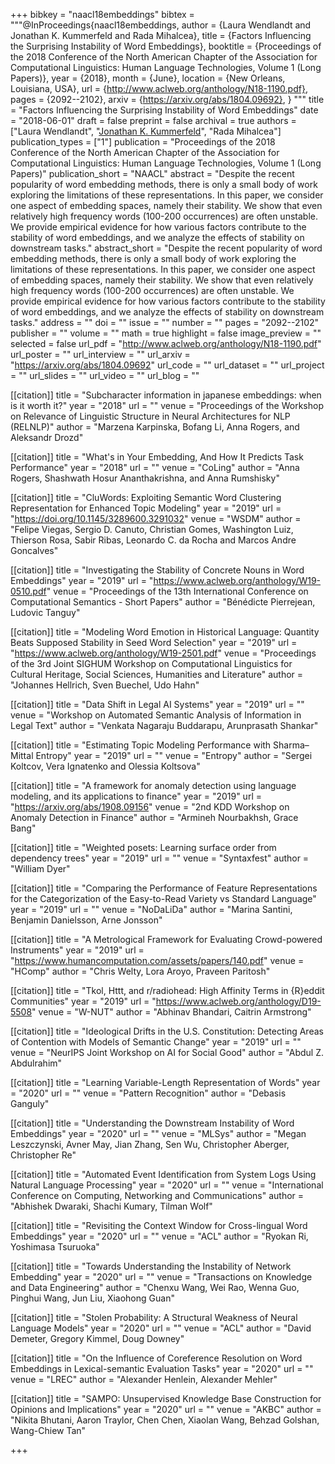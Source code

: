 +++
bibkey = "naacl18embeddings"
bibtex = """@InProceedings{naacl18embeddings,
  author    = {Laura Wendlandt and Jonathan K. Kummerfeld and Rada Mihalcea},
  title     = {Factors Influencing the Surprising Instability of Word Embeddings},
  booktitle = {Proceedings of the 2018 Conference of the North American Chapter of the Association for Computational Linguistics: Human Language Technologies, Volume 1 (Long Papers)},
  year      = {2018},
  month     = {June},
  location  = {New Orleans, Louisiana, USA},
  url       = {http://www.aclweb.org/anthology/N18-1190.pdf},
  pages     = {2092--2102},
  arxiv     = {https://arxiv.org/abs/1804.09692},
}
"""
title = "Factors Influencing the Surprising Instability of Word Embeddings"
date = "2018-06-01"
draft = false
preprint = false
archival = true
authors = ["Laura Wendlandt", "<span style='text-decoration:underline;'>Jonathan K. Kummerfeld</span>", "Rada Mihalcea"]
publication_types = ["1"]
publication = "Proceedings of the 2018 Conference of the North American Chapter of the Association for Computational Linguistics: Human Language Technologies, Volume 1 (Long Papers)"
publication_short = "NAACL"
abstract = "Despite the recent popularity of word embedding methods, there is only a small body of work exploring the limitations of these representations. In this paper, we consider one aspect of embedding spaces, namely their stability. We show that even relatively high frequency words (100-200 occurrences) are often unstable. We provide empirical evidence for how various factors contribute to the stability of word embeddings, and we analyze the effects of stability on downstream tasks."
abstract_short = "Despite the recent popularity of word embedding methods, there is only a small body of work exploring the limitations of these representations. In this paper, we consider one aspect of embedding spaces, namely their stability. We show that even relatively high frequency words (100-200 occurrences) are often unstable. We provide empirical evidence for how various factors contribute to the stability of word embeddings, and we analyze the effects of stability on downstream tasks."
address = ""
doi = ""
issue = ""
number = ""
pages = "2092--2102"
publisher = ""
volume = ""
math = true
highlight = false
image_preview = ""
selected = false
url_pdf = "http://www.aclweb.org/anthology/N18-1190.pdf"
url_poster = ""
url_interview = ""
url_arxiv = "https://arxiv.org/abs/1804.09692"
url_code = ""
url_dataset = ""
url_project = ""
url_slides = ""
url_video = ""
url_blog = ""

[[citation]]
title = "Subcharacter information in japanese embeddings: when is it worth it?"
year = "2018"
url = ""
venue = "Proceedings of the Workshop on Relevance of Linguistic Structure in Neural Architectures for NLP (RELNLP)"
author = "Marzena Karpinska, Bofang Li, Anna Rogers, and Aleksandr Drozd"

[[citation]]
title = "What's in Your Embedding, And How It Predicts Task Performance"
year = "2018"
url = ""
venue = "CoLing"
author = "Anna Rogers, Shashwath Hosur Ananthakrishna, and Anna Rumshisky"

[[citation]]
title = "CluWords: Exploiting Semantic Word Clustering Representation for Enhanced Topic Modeling"
year = "2019"
url = "https://doi.org/10.1145/3289600.3291032"
venue = "WSDM"
author = "Felipe Viegas, Sergio D. Canuto, Christian Gomes, Washington Luiz, Thierson Rosa, Sabir Ribas, Leonardo C. da Rocha and Marcos Andre Goncalves"

[[citation]]
title = "Investigating the Stability of Concrete Nouns in Word Embeddings"
year = "2019"
url = "https://www.aclweb.org/anthology/W19-0510.pdf"
venue = "Proceedings of the 13th International Conference on Computational Semantics - Short Papers"
author = "B&eacute;n&eacute;dicte Pierrejean, Ludovic Tanguy"

[[citation]]
title = "Modeling Word Emotion in Historical Language: Quantity Beats Supposed Stability in Seed Word Selection"
year = "2019"
url = "https://www.aclweb.org/anthology/W19-2501.pdf"
venue = "Proceedings of the 3rd Joint SIGHUM Workshop on Computational Linguistics for Cultural Heritage, Social Sciences, Humanities and Literature"
author = "Johannes Hellrich, Sven Buechel, Udo Hahn"

[[citation]]
title = "Data Shift in Legal AI Systems"
year = "2019"
url = ""
venue = "Workshop on Automated Semantic Analysis of Information in Legal Text"
author = "Venkata Nagaraju Buddarapu, Arunprasath Shankar"

[[citation]]
title = "Estimating Topic Modeling Performance with Sharma–Mittal Entropy"
year = "2019"
url = ""
venue = "Entropy"
author = "Sergei Koltcov, Vera Ignatenko and Olessia Koltsova"

[[citation]]
title = "A framework for anomaly detection using language modeling, and its applications to finance"
year = "2019"
url = "https://arxiv.org/abs/1908.09156"
venue = "2nd KDD Workshop on Anomaly Detection in Finance"
author = "Armineh Nourbakhsh, Grace Bang"

[[citation]]
title = "Weighted posets: Learning surface order from dependency trees"
year = "2019"
url = ""
venue = "Syntaxfest"
author = "William Dyer"

[[citation]]
title = "Comparing the Performance of Feature Representations for the Categorization of the Easy-to-Read Variety vs Standard Language"
year = "2019"
url = ""
venue = "NoDaLiDa"
author = "Marina Santini, Benjamin Danielsson, Arne Jonsson"

[[citation]]
title = "A Metrological Framework for Evaluating Crowd-powered Instruments"
year = "2019"
url = "https://www.humancomputation.com/assets/papers/140.pdf"
venue = "HComp"
author = "Chris Welty, Lora Aroyo, Praveen Paritosh"

[[citation]]
title = "Tkol, Httt, and r/radiohead: High Affinity Terms in {R}eddit Communities"
year = "2019"
url = "https://www.aclweb.org/anthology/D19-5508"
venue = "W-NUT"
author = "Abhinav Bhandari, Caitrin Armstrong"

[[citation]]
title = "Ideological Drifts in the U.S. Constitution: Detecting Areas of Contention with Models of Semantic Change"
year = "2019"
url = ""
venue = "NeurIPS Joint Workshop on AI for Social Good"
author = "Abdul Z. Abdulrahim"

[[citation]]
title = "Learning Variable-Length Representation of Words"
year = "2020"
url = ""
venue = "Pattern Recognition"
author = "Debasis Ganguly"

[[citation]]
title = "Understanding the Downstream Instability of Word Embeddings"
year = "2020"
url = ""
venue = "MLSys"
author = "Megan Leszczynski, Avner May, Jian Zhang, Sen Wu, Christopher Aberger, Christopher Re"

[[citation]]
title = "Automated Event Identification from System Logs Using Natural Language Processing"
year = "2020"
url = ""
venue = "International Conference on Computing, Networking and Communications"
author = "Abhishek Dwaraki, Shachi Kumary, Tilman Wolf"

[[citation]]
title = "Revisiting the Context Window for Cross-lingual Word Embeddings"
year = "2020"
url = ""
venue = "ACL"
author = "Ryokan Ri, Yoshimasa Tsuruoka"

[[citation]]
title = "Towards Understanding the Instability of Network Embedding"
year = "2020"
url = ""
venue = "Transactions on Knowledge and Data Engineering"
author = "Chenxu Wang, Wei Rao, Wenna Guo, Pinghui Wang, Jun Liu, Xiaohong Guan"

[[citation]]
title = "Stolen Probability: A Structural Weakness of Neural Language Models"
year = "2020"
url = ""
venue = "ACL"
author = "David Demeter, Gregory Kimmel, Doug Downey"

[[citation]]
title = "On the Influence of Coreference Resolution on Word Embeddings in Lexical-semantic Evaluation Tasks"
year = "2020"
url = ""
venue = "LREC"
author = "Alexander Henlein, Alexander Mehler"

[[citation]]
title = "SAMPO: Unsupervised Knowledge Base Construction for Opinions and Implications"
year = "2020"
url = ""
venue = "AKBC"
author = "Nikita Bhutani, Aaron Traylor, Chen Chen, Xiaolan Wang, Behzad Golshan, Wang-Chiew Tan"


+++